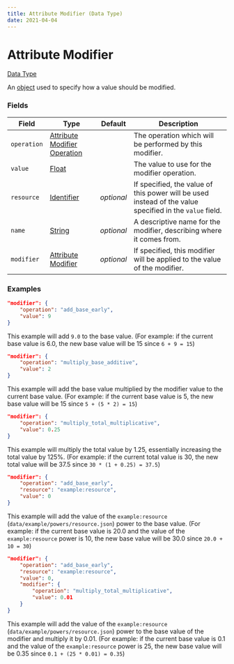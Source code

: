 ```yaml
---
title: Attribute Modifier (Data Type)
date: 2021-04-04
---
```


# Attribute Modifier

[Data Type](../data_types.md)

An [object](object.md) used to specify how a value should be modified.


### Fields

Field  | Type | Default | Description
-------|------|---------|-------------
`operation` | [Attribute Modifier Operation](attribute_modifier_operation.md) | | The operation which will be performed by this modifier.
`value` | [Float](float.md) | | The value to use for the modifier operation.
`resource` | [Identifier](../data_types/identifier.md) | *optional* | If specified, the value of this power will be used instead of the value specified in the `value` field.
`name` | [String](string.md) | *optional* | A descriptive name for the modifier, describing where it comes from.
`modifier` | [Attribute Modifier](attribute_modifier.md) | *optional* | If specified, this modifier will be applied to the value of the modifier.

### Examples

```json
"modifier": {
    "operation": "add_base_early",
    "value": 9
}
```

This example will add `9.0` to the base value.
(For example: if the current base value is 6.0, the new base value will be 15 since `6 + 9 = 15`)
<br>

```json
"modifier": {
    "operation": "multiply_base_additive",
    "value": 2
}
```

This example will add the base value multiplied by the modifier value to the current base value.
(For example: if the current base value is 5, the new base value will be 15 since `5 + (5 * 2) = 15`)
<br>

```json
"modifier": {
    "operation": "multiply_total_multiplicative",
    "value": 0.25
}
```

This example will multiply the total value by 1.25, essentially increasing the total value by 125%.
(For example: if the current total value is 30, the new total value will be 37.5 since `30 * (1 + 0.25) = 37.5`)
<br>

```json
"modifier": {
    "operation": "add_base_early",
    "resource": "example:resource",
    "value": 0
}
```

This example will add the value of the `example:resource` (`data/example/powers/resource.json`) power to the base value.
(For example: if the current base value is 20.0 and the value of the `example:resource` power is 10, the new base value will be 30.0 since `20.0 + 10 = 30`)
<br>

```json
"modifier": {
    "operation": "add_base_early",
    "resource": "example:resource",
    "value": 0,
    "modifier": {
        "operation": "multiply_total_multiplicative",
        "value": 0.01
    }
}
```

This example will add the value of the `example:resource` (`data/example/powers/resource.json`) power to the base value of the modifier and multiply it by 0.01.
(For example: if the current base value is 0.1 and the value of the `example:resource` power is 25, the new base value will be 0.35 since `0.1 + (25 * 0.01) = 0.35`)
